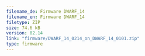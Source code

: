 ```yaml
---
filename_de: Firmware DWARF_14
filename_en: Firmware DWARF_14
filetype: ZIP
size: 74.6 kB
version: 02.14
link: "firmware/DWARF_14_0214_on_DWARF_14_0101.zip"
type: firmware
---
```

